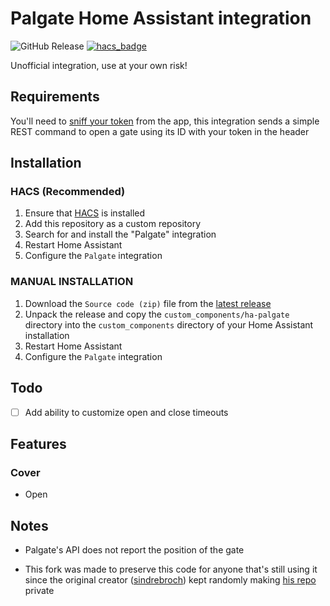 # Palgate Home Assistant integration

![GitHub Release](https://img.shields.io/github/v/release/ShonP40/ha-palgate?style=flat-square)
[![hacs_badge](https://img.shields.io/badge/HACS-Custom-41BDF5.svg)](https://github.com/hacs/integration)

Unofficial integration, use at your own risk!

## Requirements
You'll need to [sniff your token](https://github.com/RoeiOfri/homebridge-palgate-opener) from the app, this integration sends a simple REST command to open a gate using its ID with your token in the header

## Installation

### HACS (Recommended)

1. Ensure that [HACS](https://hacs.xyz/) is installed
2. Add this repository as a custom repository
3. Search for and install the "Palgate" integration
4. Restart Home Assistant
5. Configure the `Palgate` integration

### MANUAL INSTALLATION

1. Download the `Source code (zip)` file from the [latest release](https://github.com/ShonP40/ha-palgate/releases/latest)
2. Unpack the release and copy the `custom_components/ha-palgate` directory into the `custom_components` directory of your Home Assistant installation
3. Restart Home Assistant
4. Configure the `Palgate` integration

## Todo
- [ ] Add ability to customize open and close timeouts

## Features
### Cover
- Open

## Notes
- Palgate's API does not report the position of the gate

- This fork was made to preserve this code for anyone that's still using it since the original creator ([sindrebroch](https://github.com/sindrebroch)) kept randomly making [his repo](https://github.com/sindrebroch/ha-palgate) private
